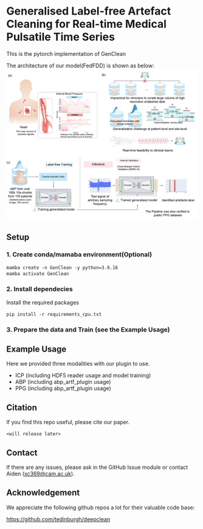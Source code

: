 # Generalised Label-free Artefact Cleaning for Real-time Medical Pulsatile Time Series

This is the pytorch implementation of GenClean 

The architecture of our model(FedFDD) is shown as below:
![Alt text](imgs/conceptual_final.png)



## Setup

### 1. Create conda/mamaba environment(Optional)
```
mamba create -n GenClean -y python=3.9.16
mamba activate GenClean
```

### 2. Install dependecies
Install the required packages
```
pip install -r requirements_cpu.txt
```

### 3. Prepare the data and Train (see the Example Usage)



## Example Usage

Here we provided three modalities with our plugin to use.

- ICP (including HDF5 reader usage and model training)
- ABP (including abp_artf_plugin usage)
- PPG (including abp_artf_plugin usage)

## Citation

If you find this repo useful, please cite our paper.

```
<will release later>
```

## Contact

If there are any issues, please ask in the GitHub Issue module or contact Aiden (xc369@cam.ac.uk).

## Acknowledgement

We appreciate the following github repos a lot for their valuable code base:

https://github.com/tedinburgh/deepclean
